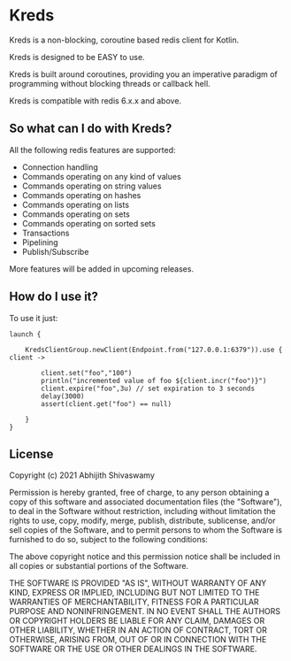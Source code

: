 # Kreds 

Kreds is a non-blocking, coroutine based redis client for Kotlin.

Kreds is designed to be EASY to use.

Kreds is built around coroutines, providing you an imperative paradigm of programming 
without blocking threads or callback hell.

Kreds is compatible with redis 6.x.x and above.

## So what can I do with Kreds?

All the following redis features are supported:

* Connection handling
* Commands operating on any kind of values
* Commands operating on string values
* Commands operating on hashes
* Commands operating on lists 
* Commands operating on sets 
* Commands operating on sorted sets 
* Transactions 
* Pipelining 
* Publish/Subscribe

More features will be added in upcoming releases.

## How do I use it?

To use it just:
```
launch {

    KredsClientGroup.newClient(Endpoint.from("127.0.0.1:6379")).use { client ->
    
        client.set("foo","100")
        println("incremented value of foo ${client.incr("foo")}")
        client.expire("foo",3u) // set expiration to 3 seconds
        delay(3000)
        assert(client.get("foo") == null)
                
    }
}
```

## License

Copyright (c) 2021 Abhijith Shivaswamy

Permission is hereby granted, free of charge, to any person obtaining a copy of this software and associated documentation files (the "Software"), to deal in the Software without restriction, including without limitation the rights to use, copy, modify, merge, publish, distribute, sublicense, and/or sell copies of the Software, and to permit persons to whom the Software is furnished to do so, subject to the following conditions:

The above copyright notice and this permission notice shall be included in all copies or substantial portions of the Software.

THE SOFTWARE IS PROVIDED "AS IS", WITHOUT WARRANTY OF ANY KIND, EXPRESS OR IMPLIED, INCLUDING BUT NOT LIMITED TO THE WARRANTIES OF MERCHANTABILITY, FITNESS FOR A PARTICULAR PURPOSE AND NONINFRINGEMENT. IN NO EVENT SHALL THE AUTHORS OR COPYRIGHT HOLDERS BE LIABLE FOR ANY CLAIM, DAMAGES OR OTHER LIABILITY, WHETHER IN AN ACTION OF CONTRACT, TORT OR OTHERWISE, ARISING FROM, OUT OF OR IN CONNECTION WITH THE SOFTWARE OR THE USE OR OTHER DEALINGS IN THE SOFTWARE.


